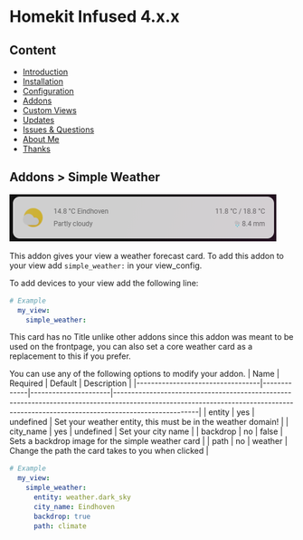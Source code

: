 # Homekit Infused 4.x.x

## Content
- [Introduction](index.md)
- [Installation](installation.md)
- [Configuration](configuration.md)
- [Addons](../addons.md)
- [Custom Views](custom_views.md)
- [Updates](updates.md)
- [Issues & Questions](issues.md)
- [About Me](about.md)
- [Thanks](thanks.md)

## Addons > Simple Weather

![Homekit Infused](../images/simple-weather-card.png)

This addon gives your view a weather forecast card.
To add this addon to your view add `simple_weather:` in your view_config.

To add devices to your view add the following line:

```yaml
# Example
  my_view:
    simple_weather:
```

This card has no Title unlike other addons since this addon was meant to be used on the frontpage, you can also set a core weather card as a replacement to this if you prefer.

You can use any of the following options to modify your addon.
| Name | Required | Default | Description |
|----------------------------------|-------------|----------------------|-----------------------------------------------------------------------------------------------------------------------------------------------------------------------------------|
| entity | yes | undefined | Set your weather entity, this must be in the weather domain! |
| city_name | yes | undefined | Set your city name |
| backdrop | no | false | Sets a backdrop image for the simple weather card |
| path | no | weather | Change the path the card takes to you when clicked |

```yaml
# Example
  my_view:
    simple_weather: 
      entity: weather.dark_sky
      city_name: Eindhoven
      backdrop: true
      path: climate
```